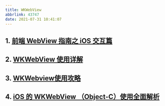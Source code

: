 ```yaml
---
title: WKWebView
abbrlink: 43747
date: 2021-07-31 10:41:07
---
```


## 1. [前端 WebView 指南之 iOS 交互篇](https://75.team/post/ios-webview-and-js)

## 2. [WKWebView 使用详解](https://www.jianshu.com/p/29e0d8ab91f1)

## 3. [WKWebview使用攻略](https://zhuanlan.zhihu.com/p/164502340)

## 4. [iOS 的 WKWebView （Object-C）使用全面解析](https://juejin.cn/post/6844903984944119822)
